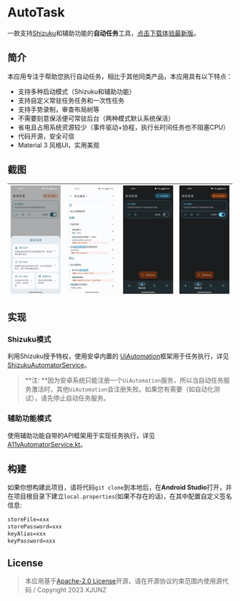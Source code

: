 
# AutoTask

一款支持[Shizuku](https://github.com/RikkaApps/Shizuku)和辅助功能的**自动任务**工具，[点击下载体验最新版](https://www.coolapk.com/apk/935131)。

## 简介

本应用专注于帮助您执行自动任务，相比于其他同类产品，本应用具有以下特点：

- 支持多种启动模式（Shizuku和辅助功能）
- 支持自定义常驻任务任务和一次性任务
- 支持手势录制，审查布局树等
- 不需要刻意保活便可常驻后台（两种模式默认系统保活）
- 省电且占用系统资源较少（事件驱动+协程，执行长时间任务也不阻塞CPU）
- 代码开源，安全可信
- Material 3 风格UI，实用美观

## 截图

| <img src="/app/screenshots/Screenshot_light_1.png" alt="pic_main" style="zoom:25%;" /> | <img src="/app/screenshots/Screenshot_light_2.png" alt="pic_test" style="zoom:25%;" /> | <img src="/app/screenshots/Screenshot_night_1.png" style="zoom:25%;" /> | <img src="/app/screenshots/Screenshot_night_2.png" style="zoom:25%;" /> |
|----------------------------------------------------------------------------------------|----------------------------------------------------------------------------------------|-------------------------------------------------------------------------|-------------------------------------------------------------------------|

## 实现

### Shizuku模式

利用Shizuku授予特权，使用安卓内置的 [UiAutomation](https://cs.android.com/android/platform/superproject/+/master:frameworks/base/core/java/android/app/UiAutomation.java)框架用于任务执行，详见 [ShizukuAutomatorService](https://github.com/xjunz/AutoTask/blob/master/app/src/main/java/top/xjunz/tasker/service/ShizukuAutomatorService.kt)。

> **注: **因为安卓系统只能注册一个`UiAutomation`服务，所以当自动任务服务激活时，其他`UiAutomation`会注册失败。如果您有需要（如自动化测试），请先停止自动任务服务。
### 辅助功能模式

使用辅助功能自带的API框架用于实现任务执行，详见[A11yAutomatorService.kt](https://github.com/xjunz/AutoTask/blob/master/app/src/main/java/top/xjunz/tasker/service/A11yAutomatorService.kt)。

## 构建

如果你想构建此项目，请将代码`git clone`到本地后，在**Android Studio**打开，并在项目根目录下建立`local.properties`(如果不存在的话)，在其中配置自定义签名信息:

```properties
storeFile=xxx
storePassword=xxx
keyAlias=xxx
keyPassword=xxx
```

## License

> 本应用基于[Apache-2.0 License](https://github.com/xjunz/AutoSkip/blob/master/LICENSE)开源，请在开源协议约束范围内使用源代码 / Copyright 2023 XJUNZ
>

